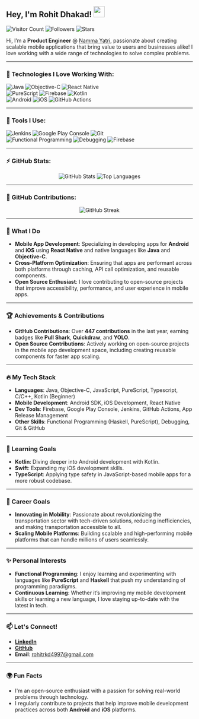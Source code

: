 ## Hey, I'm Rohit Dhakad! <img src="https://media.giphy.com/media/hvRJCLFzcasrR4ia7z/giphy.gif" width="30px">

![Visitor Count](https://komarev.com/ghpvc/?username=Rohit4997&color=green&style=for-the-badge) ![Followers](https://img.shields.io/github/followers/Rohit4997?label=Followers&style=for-the-badge) ![Stars](https://img.shields.io/github/stars/Rohit4997?affiliations=OWNER&style=for-the-badge)  

Hi, I’m a **Product Engineer** @ [Namma Yatri](https://nammayatri.in/), passionate about creating scalable mobile applications that bring value to users and businesses alike! I love working with a wide range of technologies to solve complex problems.

---

### 🚀 **Technologies I Love Working With:**

![Java](https://img.shields.io/badge/-Java-orange?style=for-the-badge&logo=java) ![Objective-C](https://img.shields.io/badge/-Objective--C-blue?style=for-the-badge&logo=apple) ![React Native](https://img.shields.io/badge/-React%20Native-61DAFB?style=for-the-badge&logo=react)  
![PureScript](https://img.shields.io/badge/-PureScript-purple?style=for-the-badge&logo=haskell) ![Firebase](https://img.shields.io/badge/-Firebase-FFCA28?style=for-the-badge&logo=firebase) ![Kotlin](https://img.shields.io/badge/-Kotlin-0095D5?style=for-the-badge&logo=kotlin)  
![Android](https://img.shields.io/badge/-Android-green?style=for-the-badge&logo=android) ![iOS](https://img.shields.io/badge/-iOS-black?style=for-the-badge&logo=apple) ![GitHub Actions](https://img.shields.io/badge/-GitHub%20Actions-blue?style=for-the-badge&logo=github-actions)  

---

### 🧰 **Tools I Use:**

![Jenkins](https://img.shields.io/badge/-Jenkins-black?style=for-the-badge&logo=jenkins) ![Google Play Console](https://img.shields.io/badge/-Google%20Play%20Console-blue?style=for-the-badge&logo=google-play) ![Git](https://img.shields.io/badge/-Git-F05032?style=for-the-badge&logo=git)  
![Functional Programming](https://img.shields.io/badge/-Functional%20Programming-orange?style=for-the-badge&logo=haskell) ![Debugging](https://img.shields.io/badge/-Debugging-red?style=for-the-badge&logo=bug) ![Firebase](https://img.shields.io/badge/-Firebase-yellow?style=for-the-badge&logo=firebase)

---

### ⚡️ **GitHub Stats:**

<p align="center">
  <img src="https://github-readme-stats.vercel.app/api?username=Rohit4997&show_icons=true&theme=tokyonight&count_private=true&hide_border=true" alt="GitHub Stats" />
  <img src="https://github-readme-stats.vercel.app/api/top-langs/?username=Rohit4997&langs_count=8&layout=compact&theme=tokyonight&hide_border=true" alt="Top Languages" />
</p>

---

### 🎯 **GitHub Contributions:**

<p align="center">
  <img src="https://github-readme-streak-stats.herokuapp.com?user=Rohit4997&theme=tokyonight&hide_border=true" alt="GitHub Streak" />
</p>

---

### 🌟 What I Do

- **Mobile App Development**: Specializing in developing apps for **Android** and **iOS** using **React Native** and native languages like **Java** and **Objective-C**.
- **Cross-Platform Optimization**: Ensuring that apps are performant across both platforms through caching, API call optimization, and reusable components.
- **Open Source Enthusiast**: I love contributing to open-source projects that improve accessibility, performance, and user experience in mobile apps.

---

### 🏆 Achievements & Contributions

- **GitHub Contributions**: Over **447 contributions** in the last year, earning badges like **Pull Shark**, **Quickdraw**, and **YOLO**.
- **Open Source Contributions**: Actively working on open-source projects in the mobile app development space, including creating reusable components for faster app scaling.

---

### 🔥 My Tech Stack

- **Languages**: Java, Objective-C, JavaScript, PureScript, Typescript, C/C++, Kotlin (Beginner)
- **Mobile Development**: Android SDK, iOS Development, React Native
- **Dev Tools**: Firebase, Google Play Console, Jenkins, GitHub Actions, App Release Management
- **Other Skills**: Functional Programming (Haskell, PureScript), Debugging, Git & GitHub

---

### 🌱 Learning Goals

- **Kotlin**: Diving deeper into Android development with Kotlin.
- **Swift**: Expanding my iOS development skills.
- **TypeScript**: Applying type safety in JavaScript-based mobile apps for a more robust codebase.

---

### 🎯 Career Goals

- **Innovating in Mobility**: Passionate about revolutionizing the transportation sector with tech-driven solutions, reducing inefficiencies, and making transportation accessible to all.
- **Scaling Mobile Platforms**: Building scalable and high-performing mobile platforms that can handle millions of users seamlessly.

---

### ✨ Personal Interests

- **Functional Programming**: I enjoy learning and experimenting with languages like **PureScript** and **Haskell** that push my understanding of programming paradigms.
- **Continuous Learning**: Whether it’s improving my mobile development skills or learning a new language, I love staying up-to-date with the latest in tech.

---

### 📫 Let's Connect!

- **[LinkedIn](https://www.linkedin.com/in/rohit-4997/)**
- **[GitHub](https://github.com/Rohit4997)**
- **Email**: [rohitrkd4997@gmail.com](mailto:rohitrkd4997@gmail.com)

---

### 🌍 Fun Facts

- I'm an open-source enthusiast with a passion for solving real-world problems through technology.
- I regularly contribute to projects that help improve mobile development practices across both **Android** and **iOS** platforms.
